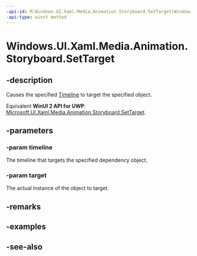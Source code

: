 ```yaml
---
-api-id: M:Windows.UI.Xaml.Media.Animation.Storyboard.SetTarget(Windows.UI.Xaml.Media.Animation.Timeline,Windows.UI.Xaml.DependencyObject)
-api-type: winrt method
---
```


<!-- Method syntax
public void SetTarget(Windows.UI.Xaml.Media.Animation.Timeline timeline, Windows.UI.Xaml.DependencyObject target)
-->

# Windows.UI.Xaml.Media.Animation.Storyboard.SetTarget

## -description
Causes the specified [Timeline](timeline.md) to target the specified object.

Equivalent **WinUI 2 API for UWP**: [Microsoft.UI.Xaml.Media.Animation.Storyboard.SetTarget](/windows/winui/api/microsoft.ui.xaml.media.animation.storyboard.settarget).

## -parameters
### -param timeline
The timeline that targets the specified dependency object.

### -param target
The actual instance of the object to target.

## -remarks

## -examples

## -see-also
